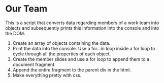# Our Team

This is a script that converts data regarding members of a work team into objects and subsequently prints this information into the console and into the DOM.

1. Create an array of objects containing the data.  
2. Print the data into the console. Use a for...in loop inside a for loop to cycle through all the properties of each object.  
3. Create the member slides and use a for loop to append them to a document fragment.  
4. Append the entire fragment to the parent div in the html.  
5. Make everything pretty with css.
